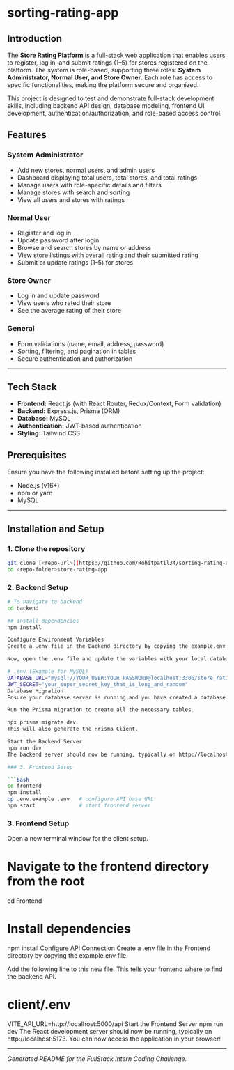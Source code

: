 # sorting-rating-app

## Introduction

The **Store Rating Platform** is a full-stack web application that enables users to register, log in, and submit ratings (1–5) for stores registered on the platform. The system is role-based, supporting three roles: **System Administrator, Normal User, and Store Owner**. Each role has access to specific functionalities, making the platform secure and organized.

This project is designed to test and demonstrate full-stack development skills, including backend API design, database modeling, frontend UI development, authentication/authorization, and role-based access control.



## Features

### System Administrator

* Add new stores, normal users, and admin users
* Dashboard displaying total users, total stores, and total ratings
* Manage users with role-specific details and filters
* Manage stores with search and sorting
* View all users and stores with ratings

### Normal User

* Register and log in
* Update password after login
* Browse and search stores by name or address
* View store listings with overall rating and their submitted rating
* Submit or update ratings (1–5) for stores

### Store Owner

* Log in and update password
* View users who rated their store
* See the average rating of their store

### General

* Form validations (name, email, address, password)
* Sorting, filtering, and pagination in tables
* Secure authentication and authorization

---

## Tech Stack

* **Frontend:** React.js (with React Router, Redux/Context, Form validation)
* **Backend:** Express.js, Prisma (ORM)
* **Database:** MySQL 
* **Authentication:** JWT-based authentication
* **Styling:** Tailwind CSS 


## Prerequisites

Ensure you have the following installed before setting up the project:

* Node.js (v16+)
* npm or yarn
* MySQL


---

## Installation and Setup

### 1. Clone the repository

```bash
git clone [<repo-url>](https://github.com/Rohitpatil34/sorting-rating-app.git)
cd <repo-folder>store-rating-app
```

### 2. Backend Setup

```bash
# To navigate to backend
cd backend

## Install dependencies
npm install

Configure Environment Variables
Create a .env file in the Backend directory by copying the example.env file.

Now, open the .env file and update the variables with your local database credentials.

# .env (Example for MySQL)
DATABASE_URL="mysql://YOUR_USER:YOUR_PASSWORD@localhost:3306/store_ratings_db"
JWT_SECRET="your_super_secret_key_that_is_long_and_random"
Database Migration
Ensure your database server is running and you have created a database named store_ratings_db (or whatever you named it in the DATABASE_URL).

Run the Prisma migration to create all the necessary tables.

npx prisma migrate dev
This will also generate the Prisma Client.

Start the Backend Server
npm run dev
The backend server should now be running, typically on http://localhost:5000.

### 3. Frontend Setup

```bash
cd frontend
npm install
cp .env.example .env   # configure API base URL
npm start              # start frontend server
```
### 3. Frontend Setup


Open a new terminal window for the client setup.

# Navigate to the frontend directory from the root
cd Frontend

# Install dependencies
npm install
Configure API Connection
Create a .env file in the Frontend directory by copying the example.env file.

Add the following line to this new file. This tells your frontend where to find the backend API.

# client/.env
VITE_API_URL=http://localhost:5000/api
Start the Frontend Server
npm run dev
The React development server should now be running, typically on http://localhost:5173. You can now access the application in your browser!

---

*Generated README for the FullStack Intern Coding Challenge.*
